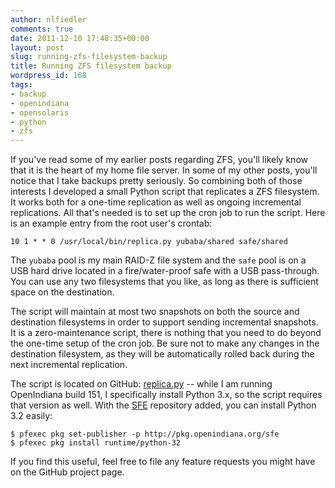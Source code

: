 ```yaml
---
author: nlfiedler
comments: true
date: 2011-12-10 17:48:35+00:00
layout: post
slug: running-zfs-filesystem-backup
title: Running ZFS filesystem backup
wordpress_id: 168
tags:
- backup
- openindiana
- opensolaris
- python
- zfs
---
```


If you've read some of my earlier posts regarding ZFS, you'll likely know that it is the heart of my home file server. In some of my other posts, you'll notice that I take backups pretty seriously. So combining both of those interests I developed a small Python script that replicates a ZFS filesystem. It works both for a one-time replication as well as ongoing incremental replications. All that's needed is to set up the cron job to run the script. Here is an example entry from the root user's crontab:

```
10 1 * * 0 /usr/local/bin/replica.py yubaba/shared safe/shared
```

The `yubaba` pool is my main RAID-Z file system and the `safe` pool is on a USB hard drive located in a fire/water-proof safe with a USB pass-through. You can use any two filesystems that you like, as long as there is sufficient space on the destination.

The script will maintain at most two snapshots on both the source and destination filesystems in order to support sending incremental snapshots. It is a zero-maintenance script, there is nothing that you need to do beyond the one-time setup of the cron job. Be sure not to make any changes in the destination filesystem, as they will be automatically rolled back during the next incremental replication.

The script is located on GitHub: [replica.py](https://github.com/nlfiedler/devscripts/blob/master/zfs/replica.py) -- while I am running OpenIndiana build 151, I specifically install Python 3.x, so the script requires that version as well. With the [SFE](http://wiki.openindiana.org/oi/Spec+Files+Extra+Repository) repository added, you can install Python 3.2 easily:

```
$ pfexec pkg set-publisher -p http://pkg.openindiana.org/sfe
$ pfexec pkg install runtime/python-32
```

If you find this useful, feel free to file any feature requests you might have on the GitHub project page.
